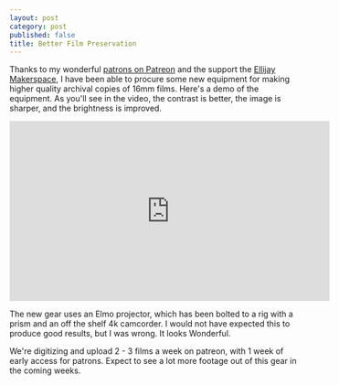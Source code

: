 ```yaml
---
layout: post
category: post
published: false
title: Better Film Preservation
---
```

Thanks to my wonderful [patrons on Patreon](https://www.patreon.com/ajroach42) and the support the [Ellijay Makerspace](https://ellijaymakerspace.org), I have been able to procure some new equipment for making higher quality archival copies of 16mm films. Here's a demo of the equipment. As you'll see in the video, the contrast is better, the image is sharper, and the brightness is improved. 

<iframe width="560" height="315" sandbox="allow-same-origin allow-scripts allow-popups" src="https://mountaintown.video/videos/embed/7df35356-a236-416b-920d-c71dbcc0a253" frameborder="0" allowfullscreen></iframe>

The new gear uses an Elmo projector, which has been bolted to a rig with a prism and an off the shelf 4k camcorder. I would not have expected this to produce good results, but I was wrong. It looks Wonderful. 

We're digitizing and upload 2 - 3 films a week on patreon, with 1 week of early access for patrons. Expect to see a lot more footage out of this gear in the coming weeks. 